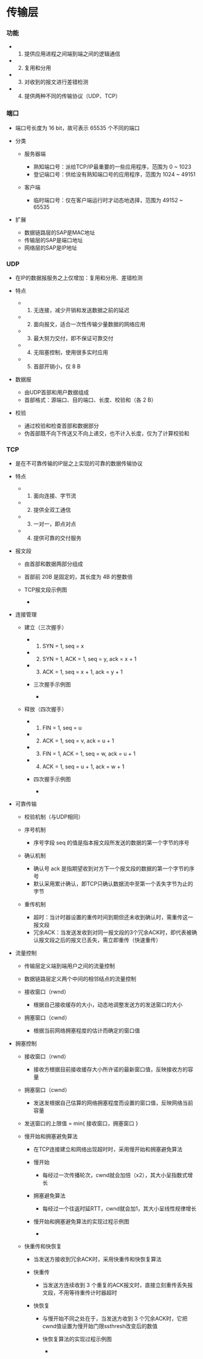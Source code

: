 # 传输层

### 功能

- 1. 提供应用进程之间端到端之间的逻辑通信
- 2. 复用和分用
- 3. 对收到的报文进行差错检测
- 4. 提供两种不同的传输协议（UDP、TCP）

### 端口

- 端口号长度为 16 bit，故可表示 65535 个不同的端口
- 分类

	- 服务器端

		- 熟知端口号：派给TCP/IP最重要的一些应用程序，范围为 0 ~ 1023
		- 登记端口号：供给没有熟知端口号的应用程序，范围为 1024 ~ 49151

	- 客户端

		- 临时端口号：仅在客户端运行时才动态地选择，范围为 49152 ~ 65535

- 扩展

	- 数据链路层的SAP是MAC地址
	- 传输层的SAP是端口地址
	- 网络层的SAP是IP地址

### UDP

- 在IP的数据报服务之上仅增加：复用和分用、差错检测
- 特点

	- 1. 无连接，减少开销和发送数据之前的延迟
	- 2. 面向报文，适合一次性传输少量数据的网络应用
	- 3. 最大努力交付，即不保证可靠交付
	- 4. 无阻塞控制，使用很多实时应用
	- 5. 首部开销小，仅 8 B

- 数据报

	- 由UDP首部和用户数据组成
	- 首部格式：源端口、目的端口、长度、校验和（各 2 B）

- 校验

	- 通过校验和检查首部和数据部分
	- 伪首部既不向下传送又不向上递交，也不计入长度，仅为了计算校验和

### TCP

- 是在不可靠传输的IP层之上实现的可靠的数据传输协议
- 特点

	- 1. 面向连接、字节流
	- 2. 提供全双工通信
	- 3. 一对一，即点对点
	- 4. 提供可靠的交付服务

- 报文段

	- 由首部和数据两部分组成
	- 首部前 20B 是固定的，其长度为 4B 的整数倍
	- TCP报文段示例图

		- 

- 连接管理

	- 建立（三次握手）

		- 1. SYN = 1, seq = x
		- 2. SYN = 1, ACK = 1, seq = y, ack = x + 1
		- 3. ACK = 1, seq = x + 1, ack = y + 1
		- 三次握手示例图

			- 

	- 释放（四次握手）

		- 1. FIN = 1, seq = u
		- 2. ACK = 1, seq = v, ack = u + 1
		- 3. FIN = 1, ACK = 1, seq = w, ack = u + 1
		- 4. ACK = 1, seq = u + 1, ack = w + 1
		- 四次握手示例图

			- 

- 可靠传输

	- 校验机制（与UDP相同）
	- 序号机制

		- 序号字段 seq 的值是指本报文段所发送的数据的第一个字节的序号

	- 确认机制

		- 确认号 ack 是指期望收到对方下一个报文段的数据的第一个字节的序号
		- 默认采用累计确认，即TCP只确认数据流中至第一个丢失字节为止的字节

	- 重传机制

		- 超时：当计时器设置的重传时间到期但还未收到确认时，需重传这一报文段
		- 冗余ACK：当发送发收到对同一报文段的3个冗余ACK时，即代表被确认报文段之后的报文已丢失，需立即重传（快速重传）

- 流量控制

	- 传输层定义端到端用户之间的流量控制
	- 数据链路层定义两个中间的相邻结点的流量控制
	- 接收窗口（rwnd）

		- 根据自己接收缓存的大小，动态地调整发送方的发送窗口的大小

	- 拥塞窗口（cwnd）

		- 根据当前网络拥塞程度的估计而确定的窗口值

- 拥塞控制

	- 接收窗口（rwnd）

		- 接收方根据目前接收缓存大小所许诺的最新窗口值，反映接收方的容量

	- 拥塞窗口（cwnd）

		- 发送发根据自己估算的网络拥塞程度而设置的窗口值，反映网络当前容量

	- 发送窗口的上限值 = min{ 接收窗口，拥塞窗口 }
	- 慢开始和拥塞避免算法

		- 在TCP连接建立和网络出现超时时，采用慢开始和拥塞避免算法
		- 慢开始

			- 每经过一次传播轮次，cwnd就会加倍（x2），其大小呈指数式增长

		- 拥塞避免算法

			- 每经过一个往返时延RTT，cwnd就会加1，其大小呈线性规律增长

		- 慢开始和拥塞避免算法的实现过程示例图

			- 

	- 快重传和快恢复

		- 当发送方接收到冗余ACK时，采用快重传和快恢复算法
		- 快重传

			- 当发送方连续收到 3 个重复的ACK报文时，直接立刻重传丢失报文段，不用等待重传计时器超时

		- 快恢复

			- 与慢开始不同之处在于，当发送方收到 3 个冗余ACK时，它把cwnd值设置为慢开始门限ssthresh改变后的数值
			- 快恢复算法的实现过程示例图

				- 
